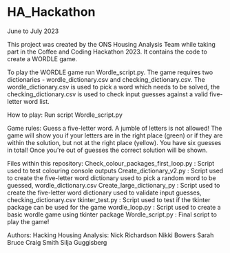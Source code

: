 # HA_Hackathon
June to July 2023

This project was created by the ONS Housing Analysis Team while taking part in the Coffee and Coding Hackathon 2023.
It contains the code to create a WORDLE game.

To play the WORDLE game run Wordle_script.py.
The game requires two dictionaries - wordle_dictionary.csv and checking_dictionary.csv.
The wordle_dictionary.csv is used to pick a word which needs to be solved, the checking_dictionary.csv is used to check input guesses against a valid five-letter word list.

How to play:
Run script Wordle_script.py

Game rules:
Guess a five-letter word. A jumble of letters is not allowed!
The game will show you if your letters are in the right place (green) or if they are within the solution, but not at the right place (yellow).
You have six guesses in total! Once you're out of guesses the correct solution will be shown.

Files within this repository:
Check_colour_packages_first_loop.py : Script used to test colouring console outputs
Create_dictionary_v2.py : Script used to create the five-letter word dictionary used to pick a random word to be guessed, wordle_dictionary.csv
Create_large_dictionary_py : Script used to create the five-letter word dictionary used to validate input guesses, checking_dictionary.csv
tkinter_test.py : Script used to test if the tkinter package can be used for the game
wordle_loop.py : Script used to create a basic wordle game using tkinter package
Wordle_script.py : Final script to play the game!

Authors:
Hacking Housing Analysis:
Nick Richardson
Nikki Bowers
Sarah Bruce
Craig Smith
Silja Guggisberg